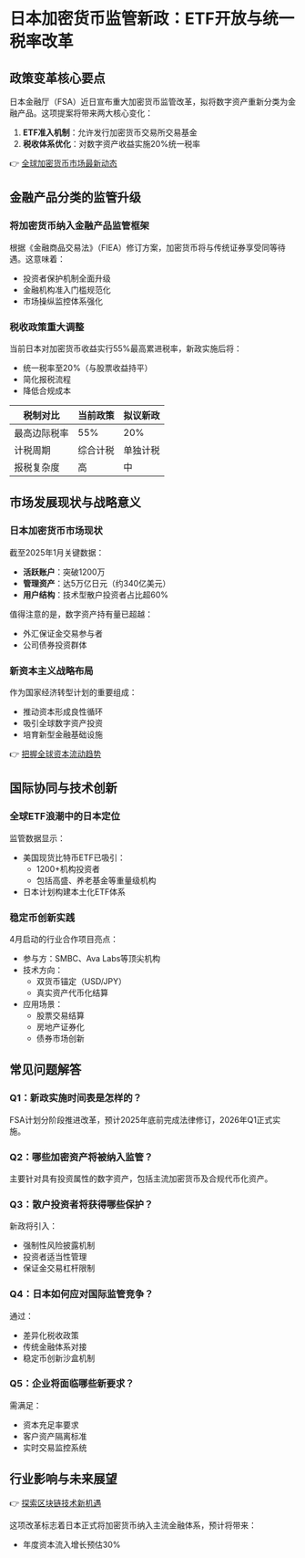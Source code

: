 # 日本加密货币监管新政：ETF开放与统一税率改革

## 政策变革核心要点
日本金融厅（FSA）近日宣布重大加密货币监管改革，拟将数字资产重新分类为金融产品。这项提案将带来两大核心变化：
1. **ETF准入机制**：允许发行加密货币交易所交易基金
2. **税收体系优化**：对数字资产收益实施20%统一税率

👉 [全球加密货币市场最新动态](https://bit.ly/okx_welcome)

## 金融产品分类的监管升级
### 将加密货币纳入金融产品监管框架
根据《金融商品交易法》（FIEA）修订方案，加密货币将与传统证券享受同等待遇。这意味着：
- 投资者保护机制全面升级
- 金融机构准入门槛规范化
- 市场操纵监控体系强化

### 税收政策重大调整
当前日本对加密货币收益实行55%最高累进税率，新政实施后将：
- 统一税率至20%（与股票收益持平）
- 简化报税流程
- 降低合规成本

| 税制对比        | 当前政策       | 拟议新政       |
|-----------------|---------------|---------------|
| 最高边际税率    | 55%           | 20%           |
| 计税周期        | 综合计税       | 单独计税       |
| 报税复杂度      | 高            | 中            |

## 市场发展现状与战略意义
### 日本加密货币市场现状
截至2025年1月关键数据：
- **活跃账户**：突破1200万
- **管理资产**：达5万亿日元（约340亿美元）
- **用户结构**：技术型散户投资者占比超60%

值得注意的是，数字资产持有量已超越：
- 外汇保证金交易参与者
- 公司债券投资群体

### 新资本主义战略布局
作为国家经济转型计划的重要组成：
- 推动资本形成良性循环
- 吸引全球数字资产投资
- 培育新型金融基础设施

👉 [把握全球资本流动趋势](https://bit.ly/okx_welcome)

## 国际协同与技术创新
### 全球ETF浪潮中的日本定位
监管数据显示：
- 美国现货比特币ETF已吸引：
  - 1200+机构投资者
  - 包括高盛、养老基金等重量级机构
- 日本计划构建本土化ETF体系

### 稳定币创新实践
4月启动的行业合作项目亮点：
- 参与方：SMBC、Ava Labs等顶尖机构
- 技术方向：
  - 双货币锚定（USD/JPY）
  - 真实资产代币化结算
- 应用场景：
  - 股票交易结算
  - 房地产证券化
  - 债券市场创新

## 常见问题解答
### Q1：新政实施时间表是怎样的？
FSA计划分阶段推进改革，预计2025年底前完成法律修订，2026年Q1正式实施。

### Q2：哪些加密资产将被纳入监管？
主要针对具有投资属性的数字资产，包括主流加密货币及合规代币化资产。

### Q3：散户投资者将获得哪些保护？
新政将引入：
- 强制性风险披露机制
- 投资者适当性管理
- 保证金交易杠杆限制

### Q4：日本如何应对国际监管竞争？
通过：
- 差异化税收政策
- 传统金融体系对接
- 稳定币创新沙盒机制

### Q5：企业将面临哪些新要求？
需满足：
- 资本充足率要求
- 客户资产隔离标准
- 实时交易监控系统

## 行业影响与未来展望
👉 [探索区块链技术新机遇](https://bit.ly/okx_welcome)

这项改革标志着日本正式将加密货币纳入主流金融体系，预计将带来：
- 年度资本流入增长预估30%